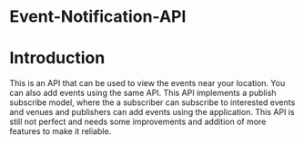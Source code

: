 # Event-Notification-API
# Introduction
This is an API that can be used to view the events near your location. You can also add events using the same API.
This API implements a publish subscribe model, where the a subscriber can subscribe to interested events and venues and publishers can add events using the application.
This API is still not perfect and needs some improvements and addition of more features to make it reliable.
